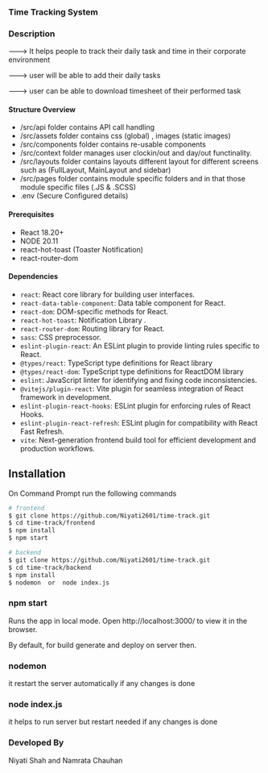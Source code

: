 ### Time Tracking System




### Description

---> It helps people to track their daily task and time in their corporate environment

---> user will be able to add their daily tasks

---> user can be able to download timesheet of their performed task

#### Structure Overview

- /src/api folder contains API call handling
- /src/assets folder contains css (global) , images (static images)
- /src/components folder contains re-usable components
- /src/context folder manages user clockin/out and day/out functinality.
- /src/layouts folder contains layouts different layout for different screens such as (FullLayout, MainLayout and sidebar)
- /src/pages folder contains module specific folders and in that those module specific files (.JS & .SCSS)
- .env (Secure Configured details)

#### Prerequisites

- React 18.20+
- NODE 20.11
- react-hot-toast (Toaster Notification)
- react-router-dom

#### Dependencies


- `react`: React core library for building user interfaces.
- `react-data-table-component`: Data table component for React.
- `react-dom`: DOM-specific methods for React.
- `react-hot-toast`: Notification Library .
- `react-router-dom`: Routing library for React.
- `sass`: CSS preprocessor.
- `eslint-plugin-react`: An ESLint plugin to provide linting rules specific to React.
- `@types/react`: TypeScript type definitions for React library
- `@types/react-dom`: TypeScript type definitions for ReactDOM library
- `eslint`: JavaScript linter for identifying and fixing code inconsistencies.
- `@vitejs/plugin-react`: Vite plugin for seamless integration of React framework in development.
- `eslint-plugin-react-hooks`: ESLint plugin for enforcing rules of React Hooks.
- `eslint-plugin-react-refresh`: ESLint plugin for compatibility with React Fast Refresh.
- `vite`: Next-generation frontend build tool for efficient development and production workflows.

## Installation

On Command Prompt run the following commands

```sh
# frontend
$ git clone https://github.com/Niyati2601/time-track.git
$ cd time-track/frontend
$ npm install
$ npm start
```

```sh
# backend
$ git clone https://github.com/Niyati2601/time-track.git
$ cd time-track/backend
$ npm install
$ nodemon  or  node index.js
```

### npm start

Runs the app in local mode. Open http://localhost:3000/ to view it in the browser.

By default, for build generate and deploy on server then.

### nodemon 

it restart the server automatically if any changes is done


### node index.js

 it helps to run server but restart needed if any changes is done

### Developed By

Niyati Shah and Namrata Chauhan
